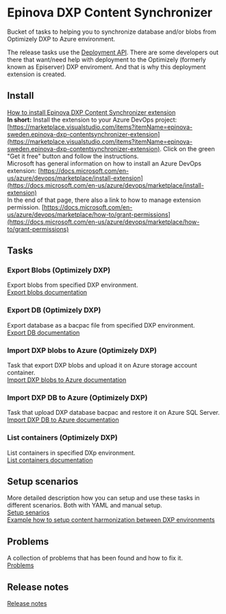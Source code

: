 # Epinova DXP Content Synchronizer
Bucket of tasks to helping you to synchronize database and/or blobs from Optimizely DXP to Azure environment. 




The release tasks use the [Deployment API](https://world.optimizely.com/documentation/developer-guides/digital-experience-platform/deploying/optimizely-digital-experience-cloud-deployment-api/). There are some developers out there that want/need help with deployment to the Optimizely (formerly known as Episerver) DXP enviroment. And that is why this deployment extension is created. 
  
## Install 
[How to install Epinova DXP Content Synchronizer extension](documentation/InstallDxpExtension.md)  
**In short:**
Install the extension to your Azure DevOps project: [https://marketplace.visualstudio.com/items?itemName=epinova-sweden.epinova-dxp-contentsynchronizer-extension](https://marketplace.visualstudio.com/items?itemName=epinova-sweden.epinova-dxp-contentsynchronizer-extension). Click on the green "Get it free" button and follow the instructions.  
Microsoft has general information on how to install an Azure DevOps extension:  [https://docs.microsoft.com/en-us/azure/devops/marketplace/install-extension](https://docs.microsoft.com/en-us/azure/devops/marketplace/install-extension)  
In the end of that page, there also a link to how to manage extension permission. [https://docs.microsoft.com/en-us/azure/devops/marketplace/how-to/grant-permissions](https://docs.microsoft.com/en-us/azure/devops/marketplace/how-to/grant-permissions)  

## Tasks ##

### Export Blobs (Optimizely DXP) ###
Export blobs from specified DXP environment.  
[Export blobs documentation](documentation/ExportBlobs.md)  

### Export DB (Optimizely DXP) ###
Export database as a bacpac file from specified DXP environment.  
[Export DB documentation](documentation/ExportDb.md)  

### Import DXP blobs to Azure (Optimizely DXP) ###
Task that export DXP blobs and upload it on Azure storage account container.  
[Import DXP blobs to Azure documentation](documentation/ImportDxpBlobsToAzure.md)  

### Import DXP DB to Azure (Optimizely DXP) ###
Task that upload DXP database bacpac and restore it on Azure SQL Server.  
[Import DXP DB to Azure documentation](documentation/ImportDxpDbToAzure.md)  

### List containers (Optimizely DXP) ###
List containers in specified DXp environment.  
[List containers documentation](documentation/ListContainers.md)  

## Setup scenarios ##
More detailed description how you can setup and use these tasks in different scenarios. Both with YAML and manual setup.  
[Setup senarios](documentation/SetupScenarios.md)  
[Example how to setup content harmonization between DXP environments](documentation/ContentHarmonization.md)
  
## Problems ##
A collection of problems that has been found and how to fix it.  
[Problems](documentation/Problems.md)

## Release notes ##
[Release notes](src/ReleaseNotes.md)


